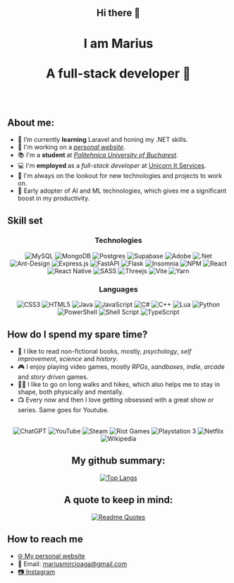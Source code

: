 <!--
**et9hMarius/et9hMarius** is a ✨ _special_ ✨ repository because its `README.md` (this file) appears on your GitHub profile.

Here are some ideas to get you started:

- 🔭 I’m currently working on ...
- 🌱 I’m currently learning ...
- 👯 I’m looking to collaborate on ...
- 🤔 I’m looking for help with ...
- 💬 Ask me about ...
- 📫 How to reach me: ...
- 😄 Pronouns: ...
- ⚡ Fun fact: ...
-->

<div align="center">

## Hi there 👋

# I am Marius <br></br> A full-stack developer 🚀

</div>

<br/><br/>

## About me:

- 🌱 I’m currently <b>learning</b> Laravel and honing my .NET skills.
- 📜 I'm working on a [_personal website_]([https://marius-mircioaga.vercel.app](https://mariusmircioaga.com)).
- 📚 I'm a <b>student </b> at [_Politehnica University of Bucharest_](https://upb.ro).
- 💻 I'm <b> employed </b> as a _full-stack developer_ at [Unicorn It Services](https://unicorn-tech.org).
- 🔭 I'm always on the lookout for new technologies and projects to work on.
- 🤖 Early adopter of AI and ML technologies, which gives me a significant boost in my productivity.

## Skill set

<div align="center">

### Technologies

![MySQL](https://img.shields.io/badge/mysql-%2300f.svg?style=for-the-badge&logo=mysql&logoColor=white)
![MongoDB](https://img.shields.io/badge/MongoDB-%234ea94b.svg?style=for-the-badge&logo=mongodb&logoColor=white)
![Postgres](https://img.shields.io/badge/postgres-%23316192.svg?style=for-the-badge&logo=postgresql&logoColor=white)
![Supabase](https://img.shields.io/badge/Supabase-3ECF8E?style=for-the-badge&logo=supabase&logoColor=white)
![Adobe](https://img.shields.io/badge/adobe-%23FF0000.svg?style=for-the-badge&logo=adobe&logoColor=white)
![.Net](https://img.shields.io/badge/.NET-5C2D91?style=for-the-badge&logo=.net&logoColor=white)
![Ant-Design](https://img.shields.io/badge/-AntDesign-%230170FE?style=for-the-badge&logo=ant-design&logoColor=white)
![Express.js](https://img.shields.io/badge/express.js-%23404d59.svg?style=for-the-badge&logo=express&logoColor=%2361DAFB)
![FastAPI](https://img.shields.io/badge/FastAPI-005571?style=for-the-badge&logo=fastapi)
![Flask](https://img.shields.io/badge/flask-%23000.svg?style=for-the-badge&logo=flask&logoColor=white)
![Insomnia](https://img.shields.io/badge/Insomnia-black?style=for-the-badge&logo=insomnia&logoColor=5849BE)
![NPM](https://img.shields.io/badge/NPM-%23CB3837.svg?style=for-the-badge&logo=npm&logoColor=white)
![React](https://img.shields.io/badge/react-%2320232a.svg?style=for-the-badge&logo=react&logoColor=%2361DAFB)
![React Native](https://img.shields.io/badge/react_native-%2320232a.svg?style=for-the-badge&logo=react&logoColor=%2361DAFB)
![SASS](https://img.shields.io/badge/SASS-hotpink.svg?style=for-the-badge&logo=SASS&logoColor=white)
![Threejs](https://img.shields.io/badge/threejs-black?style=for-the-badge&logo=three.js&logoColor=white)
![Vite](https://img.shields.io/badge/vite-%23646CFF.svg?style=for-the-badge&logo=vite&logoColor=white)
![Yarn](https://img.shields.io/badge/yarn-%232C8EBB.svg?style=for-the-badge&logo=yarn&logoColor=white)

### Languages

![CSS3](https://img.shields.io/badge/css3-%231572B6.svg?style=for-the-badge&logo=css3&logoColor=white)
![HTML5](https://img.shields.io/badge/html5-%23E34F26.svg?style=for-the-badge&logo=html5&logoColor=white)
![Java](https://img.shields.io/badge/java-%23ED8B00.svg?style=for-the-badge&logo=openjdk&logoColor=white)
![JavaScript](https://img.shields.io/badge/javascript-%23323330.svg?style=for-the-badge&logo=javascript&logoColor=%23F7DF1E)
![C#](https://img.shields.io/badge/c%23-%23239120.svg?style=for-the-badge&logo=csharp&logoColor=white)
![C++](https://img.shields.io/badge/c++-%2300599C.svg?style=for-the-badge&logo=c%2B%2B&logoColor=white)
![Lua](https://img.shields.io/badge/lua-%232C2D72.svg?style=for-the-badge&logo=lua&logoColor=white)
![Python](https://img.shields.io/badge/python-3670A0?style=for-the-badge&logo=python&logoColor=ffdd54)
![PowerShell](https://img.shields.io/badge/PowerShell-%235391FE.svg?style=for-the-badge&logo=powershell&logoColor=white)
![Shell Script](https://img.shields.io/badge/shell_script-%23121011.svg?style=for-the-badge&logo=gnu-bash&logoColor=white)
![TypeScript](https://img.shields.io/badge/typescript-%23007ACC.svg?style=for-the-badge&logo=typescript&logoColor=white)

</div>

## How do I spend my spare time?

- 📖 I like to read non-fictional books, mostly, _psychology_, _self improvement_, _science_ and _history_.
- 🎮 I enjoy playing video games, mostly _RPGs_, _sandboxes_, _indie_, _arcade_ and _story driven_ games.
- 🚶‍♂️ I like to go on long walks and hikes, which also helps me to stay in shape, both physically and mentally.
- 📺 Every now and then I love getting obsessed with a great show or series. Same goes for Youtube.
  <br></br>

<div align="center">

![ChatGPT](https://img.shields.io/badge/chatGPT-74aa9c?style=for-the-badge&logo=openai&logoColor=white)
![YouTube](https://img.shields.io/badge/YouTube-%23FF0000.svg?style=for-the-badge&logo=YouTube&logoColor=white)
![Steam](https://img.shields.io/badge/steam-%23000000.svg?style=for-the-badge&logo=steam&logoColor=white)
![Riot Games](https://img.shields.io/badge/riotgames-D32936.svg?style=for-the-badge&logo=riotgames&logoColor=white)
![Playstation 3](https://img.shields.io/badge/Playstation%203-003791?style=for-the-badge&logo=playstation-3&logoColor=white)
![Netflix](https://img.shields.io/badge/Netflix-E50914?style=for-the-badge&logo=netflix&logoColor=white)
![Wikipedia](https://img.shields.io/badge/Wikipedia-%23000000.svg?style=for-the-badge&logo=wikipedia&logoColor=white)

</div>

<div align="center">

## My github summary:

[![Top Langs](https://github-readme-stats.vercel.app/api/top-langs/?username=et9hMarius&layout=compact&theme=dark)](https://github.com/anuraghazra/github-readme-stats)

## A quote to keep in mind:

[![Readme Quotes](https://quotes-github-readme.vercel.app/api?type=horizontal&theme=dark&quote=Don%27t+over+specialize%2C+don%27t+be+too+sure+that+you+know+the+future.+Be+flexible.&author=Bjarne+Stroustrup%2C+The+creator+of+C%2B%2B)](https://www.youtube.com/watch?v=-QxI-RP6-HM)

</div>

## How to reach me

- [🌐 My personal website](https://marius-mircioaga.vercel.app)
- 📧 Email: [mariusmircioaga@gmail.com](mailto:mariusmircioaga@gmail.com)
- [📷 Instagram](https://www.instagram.com/_mimarius/)
